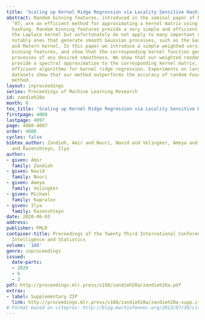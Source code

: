 ```yaml
---
title: 'Scaling up Kernel Ridge Regression via Locality Sensitive Hashing '
abstract: Random binning features, introduced in the seminal paper of Rahimi and Recht
  ’07, are an efficient method for approximating a kernel matrix using locality sensitive
  hashing. Random binning features provide a very simple and efficient way to approximate
  the Laplace kernel but unfortunately do not apply to many important classes of kernels,
  notably ones that generate smooth Gaussian processes, such as the Gaussian kernel
  and Matern kernel. In this paper we introduce a simple weighted version of random
  binning features, and show that the corresponding kernel function generates Gaussian
  processes of any desired smoothness. We show that our weighted random binning features
  provide a spectral approximation to the corresponding kernel matrix, leading to
  efficient algorithms for kernel ridge regression. Experiments on large scale regression
  datasets show that our method outperforms the accuracy of random Fourier features
  method.
layout: inproceedings
series: Proceedings of Machine Learning Research
id: zandieh20a
month: 0
tex_title: 'Scaling up Kernel Ridge Regression via Locality Sensitive Hashing '
firstpage: 4088
lastpage: 4097
page: 4088-4097
order: 4088
cycles: false
bibtex_author: Zandieh, Amir and Nouri, Navid and Velingker, Ameya and Kapralov, Michael
  and Razenshteyn, Ilya
author:
- given: Amir
  family: Zandieh
- given: Navid
  family: Nouri
- given: Ameya
  family: Velingker
- given: Michael
  family: Kapralov
- given: Ilya
  family: Razenshteyn
date: 2020-06-03
address: 
publisher: PMLR
container-title: Proceedings of the Twenty Third International Conference on Artificial
  Intelligence and Statistics
volume: '108'
genre: inproceedings
issued:
  date-parts:
  - 2020
  - 6
  - 3
pdf: http://proceedings.mlr.press/v108/zandieh20a/zandieh20a.pdf
extras:
- label: Supplementary ZIP
  link: http://proceedings.mlr.press/v108/zandieh20a/zandieh20a-supp.zip
# Format based on citeproc: http://blog.martinfenner.org/2013/07/30/citeproc-yaml-for-bibliographies/
---
```

